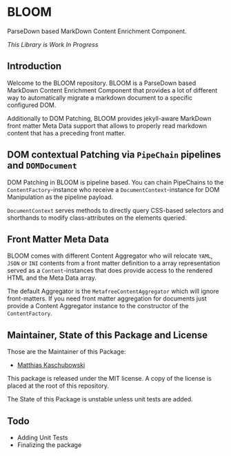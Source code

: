 # BLOOM
ParseDown based MarkDown Content Enrichment Component.

_This Library is Work In Progress_

## Introduction

Welcome to the BLOOM repository. BLOOM is a ParseDown based
MarkDown Content Enrichment Component that provides a lot of
different way to automatically migrate a markdown document
to a specific configured DOM.

Additionally to DOM Patching, BLOOM provides jekyll-aware
MarkDown front matter Meta Data support that allows to properly
read markdown content that has a preceding front matter.

## DOM contextual Patching via `PipeChain` pipelines and `DOMDocument`

DOM Patching in BLOOM is pipeline based. You can chain
PipeChains to the `ContentFactory`-instance who receive
a `DocumentContext`-instance for DOM Manipulation as the
pipeline payload.

`DocumentContext` serves methods to directly query
CSS-based selectors and shorthands to modify class-attributes
on the elements queried.

## Front Matter Meta Data

BLOOM comes with different Content Aggregator who will
relocate `YAML`, `JSON` or `INI` contents from a front matter
definition to a array representation served as a
`Content`-instances that does provide access to the rendered
HTML and the Meta Data array.

The default Aggregator is the `MetafreeContentAggregator`
which will ignore front-matters. If you need front matter
aggregation for documents just provide a Content Aggregator
instance to the constructor of the `ContentFactory`.

## Maintainer, State of this Package and License

Those are the Maintainer of this Package:

- [Matthias Kaschubowski](https://github.com/nhlm)

This package is released under the MIT license. A copy of the license
is placed at the root of this repository.

The State of this Package is unstable unless unit tests are added.

## Todo

- Adding Unit Tests
- Finalizing the package